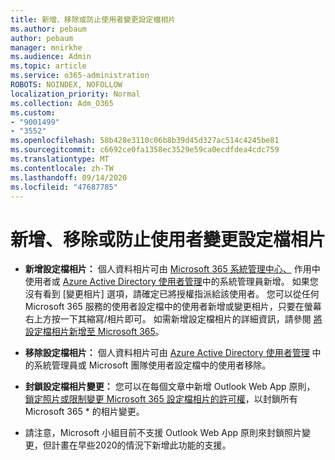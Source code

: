 ```yaml
---
title: 新增、移除或防止使用者變更設定檔相片
ms.author: pebaum
author: pebaum
manager: mnirkhe
ms.audience: Admin
ms.topic: article
ms.service: o365-administration
ROBOTS: NOINDEX, NOFOLLOW
localization_priority: Normal
ms.collection: Adm_O365
ms.custom:
- "9001499"
- "3552"
ms.openlocfilehash: 58b428e3110c06b8b39d45d327ac514c4245be81
ms.sourcegitcommit: c6692ce0fa1358ec3529e59ca0ecdfdea4cdc759
ms.translationtype: MT
ms.contentlocale: zh-TW
ms.lasthandoff: 09/14/2020
ms.locfileid: "47687785"
---
```

# <a name="add-remove-or-prevent-users-from-changing-profile-photos"></a>新增、移除或防止使用者變更設定檔相片

- **新增設定檔相片：** 個人資料相片可由 [Microsoft 365 系統管理中心、](https://admin.microsoft.com/Adminportal/Home?source=applauncher#/users) 作用中使用者或  [Azure Active Directory 使用者管理](https://portal.azure.com/#blade/Microsoft_AAD_IAM/UsersManagementMenuBlade/AllUsers)中的系統管理員新增。  如果您沒有看到 [變更相片] 選項，請確定已將授權指派給該使用者。 您可以從任何 Microsoft 365 服務的使用者設定檔中的使用者新增或變更相片，只要在螢幕右上方按一下其縮寫/相片即可。 如需新增設定檔相片的詳細資訊，請參閱 [將設定檔相片新增至 Microsoft 365](https://support.office.com/article/add-your-profile-photo-to-office-365-2eaf93fd-b3f1-43b9-9cdc-bdcd548435b7)。

- **移除設定檔相片：** 個人資料相片可由 [Azure Active Directory 使用者管理](https://portal.azure.com/#blade/Microsoft_AAD_IAM/UsersManagementMenuBlade/AllUsers) 中的系統管理員或 Microsoft 團隊使用者設定檔中的使用者移除。

- **封鎖設定檔相片變更：** 您可以在每個文章中新增 Outlook Web App 原則， [鎖定照片或限制變更 Microsoft 365 設定檔相片的許可權](https://answers.microsoft.com/msoffice/forum/msoffice_o365admin-mso_manage/locking-photos-or-restricting-permissions-to/1d19ae4f-de5d-4c3d-a0ad-4b8b8ac32e3d)，以封鎖所有 Microsoft 365 * 的相片變更。

* 請注意，Microsoft 小組目前不支援 Outlook Web App 原則來封鎖照片變更，但計畫在早些2020的情況下新增此功能的支援。
